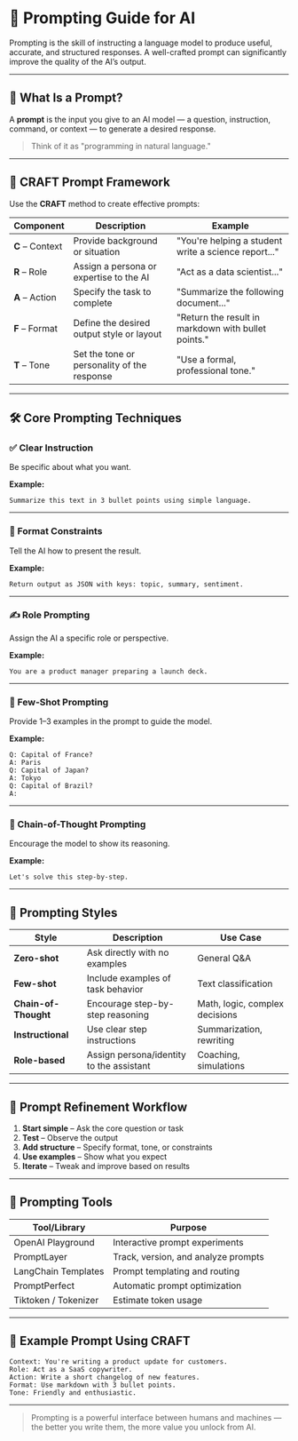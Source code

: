 # 💬 Prompting Guide for AI

Prompting is the skill of instructing a language model to produce useful, accurate, and structured responses. A well-crafted prompt can significantly improve the quality of the AI’s output.

---

## 🧠 What Is a Prompt?

A **prompt** is the input you give to an AI model — a question, instruction, command, or context — to generate a desired response.

> Think of it as "programming in natural language."

---

## 🧩 CRAFT Prompt Framework

Use the **CRAFT** method to create effective prompts:

| Component       | Description                                 | Example                                              |
| --------------- | ------------------------------------------- | ---------------------------------------------------- |
| **C** – Context | Provide background or situation             | "You're helping a student write a science report..." |
| **R** – Role    | Assign a persona or expertise to the AI     | "Act as a data scientist..."                         |
| **A** – Action  | Specify the task to complete                | "Summarize the following document..."                |
| **F** – Format  | Define the desired output style or layout   | "Return the result in markdown with bullet points."  |
| **T** – Tone    | Set the tone or personality of the response | "Use a formal, professional tone."                   |

---

## 🛠️ Core Prompting Techniques

### ✅ Clear Instruction

Be specific about what you want.

**Example:**

```
Summarize this text in 3 bullet points using simple language.
```

---

### 📄 Format Constraints

Tell the AI how to present the result.

**Example:**

```
Return output as JSON with keys: topic, summary, sentiment.
```

---

### ✍️ Role Prompting

Assign the AI a specific role or perspective.

**Example:**

```
You are a product manager preparing a launch deck.
```

---

### 🔁 Few-Shot Prompting

Provide 1–3 examples in the prompt to guide the model.

**Example:**

```
Q: Capital of France?
A: Paris
Q: Capital of Japan?
A: Tokyo
Q: Capital of Brazil?
A:
```

---

### 🧠 Chain-of-Thought Prompting

Encourage the model to show its reasoning.

**Example:**

```
Let's solve this step-by-step.
```

---

## 🔎 Prompting Styles

| Style                | Description                              | Use Case                       |
| -------------------- | ---------------------------------------- | ------------------------------ |
| **Zero-shot**        | Ask directly with no examples            | General Q&A                    |
| **Few-shot**         | Include examples of task behavior        | Text classification            |
| **Chain-of-Thought** | Encourage step-by-step reasoning         | Math, logic, complex decisions |
| **Instructional**    | Use clear step instructions              | Summarization, rewriting       |
| **Role-based**       | Assign persona/identity to the assistant | Coaching, simulations          |

---

## 🧪 Prompt Refinement Workflow

1. **Start simple** – Ask the core question or task
2. **Test** – Observe the output
3. **Add structure** – Specify format, tone, or constraints
4. **Use examples** – Show what you expect
5. **Iterate** – Tweak and improve based on results

---

## 🧰 Prompting Tools

| Tool/Library         | Purpose                             |
| -------------------- | ----------------------------------- |
| OpenAI Playground    | Interactive prompt experiments      |
| PromptLayer          | Track, version, and analyze prompts |
| LangChain Templates  | Prompt templating and routing       |
| PromptPerfect        | Automatic prompt optimization       |
| Tiktoken / Tokenizer | Estimate token usage                |

---

## 📝 Example Prompt Using CRAFT

```
Context: You're writing a product update for customers.
Role: Act as a SaaS copywriter.
Action: Write a short changelog of new features.
Format: Use markdown with 3 bullet points.
Tone: Friendly and enthusiastic.
```

---

> Prompting is a powerful interface between humans and machines — the better you write them, the more value you unlock from AI.
